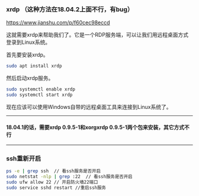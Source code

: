 ### xrdp （这种方法在18.04.2上面不行，有bug）

https://www.jianshu.com/p/f60cec98eccd

这就需要xrdp来帮助我们了。它是一个RDP服务端，可以让我们用远程桌面方式登录到Linux系统。

首先要安装xrdp。
```bash
sudo apt install xrdp
```
然后启动xrdp服务。
```bash
sudo systemctl enable xrdp
sudo systemctl start xrdp
```

现在应该可以使用Windows自带的远程桌面工具来连接到Linux系统了。

---

#### 18.04.1的话，需要xrdp 0.9.5-1和xorgxrdp 0.9.5-1两个包来安装，其它方式不行

---

### ssh重新开启
```bash
ps -e | grep ssh  // 看ssh服务是否开启
sudo netstat -nlp | grep :22  // 看ssh服务是否开启
sudo ufw allow 22 // 开启防火墙22端口
sudo service sshd restart //重启ssh服务
```
